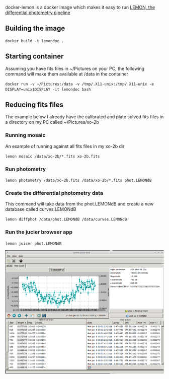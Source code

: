 docker-lemon is a docker image which makes it easy to run [LEMON, the differential photometry pipeline](https://github.com/vterron/lemon)

## Building the image

`docker build -t lemondoc .`

## Starting container

Assuming you have fits files in ~/Pictures on your PC, the following command will make them available at /data in the container

`docker run -v ~/Pictures:/data -v /tmp/.X11-unix:/tmp/.X11-unix -e DISPLAY=unix$DISPLAY -it lemondoc bash`

## Reducing fits files

The example below I already have the calibrated and plate solved fits files in a directory on my PC called ~/Pictures/xo-2b

### Running mosaic

An example of running against all fits files in my xo-2b dir

`lemon mosaic /data/xo-2b/*.fits xo-2b.fits`

### Run photometry

`lemon photometry /data/xo-2b.fits /data/xo-2b/*.fits phot.LEMONdB`

### Create the differential photometry data

This command will take data from the phot.LEMONdB and create a new database called curves.LEMONdB

`lemon diffphot /data/phot.LEMONdB /data/curves.LEMONdB`

### Run the jucier browser app

`lemon juicer phot.LEMONdB`

![screenshot](https://raw.githubusercontent.com/dokeeffe/docker-lemon/master/docs/juicer-screenshot.png)

